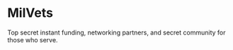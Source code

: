 # MilVets
 Top secret instant funding, networking partners, and secret community for those who serve.
